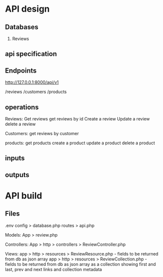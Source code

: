 API design
=========

Databases 
----------
1. Reviews

api specification
------------------

Endpoints
---------

http://127.0.0.1:8000/api/v1

/reviews
/customers
/products

operations
-------------
Reviews:
Get reviews
get reviews by id
Create a review
Update a review
delete a review

Customers:
get reviews by customer

products:
get products
create a product
update a product
delete a product

inputs
-------

outputs
--------

API build
==========
Files
-----
.env
config > database.php
routes > api.php

Models:
App > review.php

Controllers:
App > http > controllers > ReviewController.php

Views:
app > http > resources > ReviewResource.php - fields to be returned from db as json array
app > http > resources > ReviewCollection.php - fields to be returned from db as json array as a collection showing first and last, prev and next links 
and collection metadata
